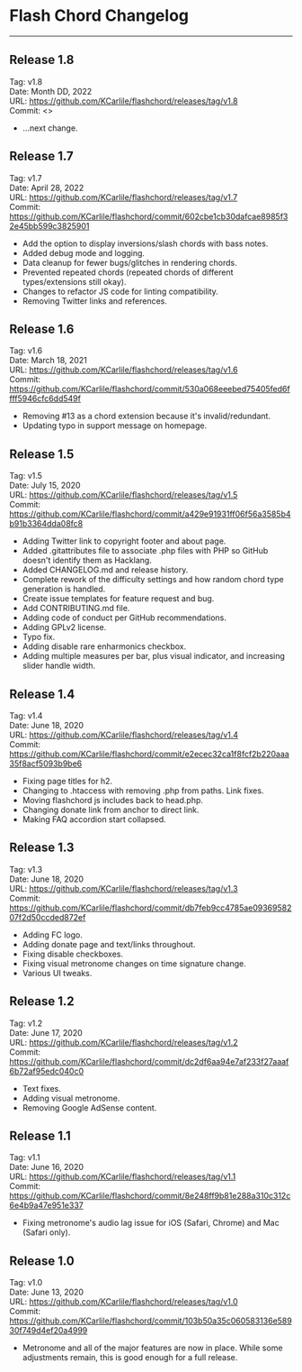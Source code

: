 # Flash Chord Changelog

---

## Release 1.8

Tag: v1.8  
Date: Month DD, 2022  
URL: <https://github.com/KCarlile/flashchord/releases/tag/v1.8>  
Commit: <>

- ...next change.

## Release 1.7

Tag: v1.7  
Date: April 28, 2022  
URL: <https://github.com/KCarlile/flashchord/releases/tag/v1.7>  
Commit: <https://github.com/KCarlile/flashchord/commit/602cbe1cb30dafcae8985f32e45bb599c3825901>

- Add the option to display inversions/slash chords with bass notes.
- Added debug mode and logging.
- Data cleanup for fewer bugs/glitches in rendering chords.
- Prevented repeated chords (repeated chords of different types/extensions still okay).
- Changes to refactor JS code for linting compatibility.
- Removing Twitter links and references.

## Release 1.6

Tag: v1.6  
Date: March 18, 2021  
URL: <https://github.com/KCarlile/flashchord/releases/tag/v1.6>  
Commit: <https://github.com/KCarlile/flashchord/commit/530a068eeebed75405fed6ffff5946cfc6dd549f>  

- Removing #13 as a chord extension because it's invalid/redundant.
- Updating typo in support message on homepage.

## Release 1.5

Tag: v1.5  
Date: July 15, 2020  
URL: <https://github.com/KCarlile/flashchord/releases/tag/v1.5>  
Commit: <https://github.com/KCarlile/flashchord/commit/a429e91931ff06f56a3585b4b91b3364dda08fc8>  

- Adding Twitter link to copyright footer and about page.
- Added .gitattributes file to associate .php files with PHP so GitHub doesn't identify them as Hacklang.
- Added CHANGELOG.md and release history.
- Complete rework of the difficulty settings and how random chord type generation is handled.
- Create issue templates for feature request and bug.
- Add CONTRIBUTING.md file.
- Adding code of conduct per GitHub recommendations.
- Adding GPLv2 license.
- Typo fix.
- Adding disable rare enharmonics checkbox.
- Adding multiple measures per bar, plus visual indicator, and increasing slider handle width.

## Release 1.4

Tag: v1.4  
Date: June 18, 2020  
URL: <https://github.com/KCarlile/flashchord/releases/tag/v1.4>  
Commit: <https://github.com/KCarlile/flashchord/commit/e2ecec32ca1f8fcf2b220aaa35f8acf5093b9be6>

- Fixing page titles for h2.
- Changing to .htaccess with removing .php from paths. Link fixes.
- Moving flashchord js includes back to head.php.
- Changing donate link from anchor to direct link.
- Making FAQ accordion start collapsed.

## Release 1.3

Tag: v1.3  
Date: June 18, 2020  
URL: <https://github.com/KCarlile/flashchord/releases/tag/v1.3>  
Commit: <https://github.com/KCarlile/flashchord/commit/db7feb9cc4785ae0936958207f2d50ccded872ef>

- Adding FC logo.
- Adding donate page and text/links throughout.
- Fixing disable checkboxes.
- Fixing visual metronome changes on time signature change.
- Various UI tweaks.

## Release 1.2

Tag: v1.2  
Date: June 17, 2020  
URL: <https://github.com/KCarlile/flashchord/releases/tag/v1.2>  
Commit: <https://github.com/KCarlile/flashchord/commit/dc2df6aa94e7af233f27aaaf6b72af95edc040c0>

- Text fixes.
- Adding visual metronome.
- Removing Google AdSense content.

## Release 1.1

Tag: v1.1  
Date: June 16, 2020  
URL: <https://github.com/KCarlile/flashchord/releases/tag/v1.1>  
Commit: <https://github.com/KCarlile/flashchord/commit/8e248ff9b81e288a310c312c6e4b9a47e951e337>

- Fixing metronome's audio lag issue for iOS (Safari, Chrome) and Mac (Safari only).

## Release 1.0

Tag: v1.0  
Date: June 13, 2020  
URL: <https://github.com/KCarlile/flashchord/releases/tag/v1.0>  
Commit: <https://github.com/KCarlile/flashchord/commit/103b50a35c060583136e58930f749d4ef20a4999>

- Metronome and all of the major features are now in place. While some adjustments remain, this is good enough for a full release.
